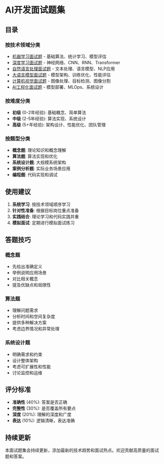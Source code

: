 # AI开发面试题集

## 目录

### 按技术领域分类
- [机器学习面试题](./machine-learning/) - 基础算法、统计学习、模型评估
- [深度学习面试题](./deep-learning/) - 神经网络、CNN、RNN、Transformer
- [自然语言处理面试题](./nlp/) - 文本处理、语言模型、NLP应用
- [大语言模型面试题](./large-language-models/) - 模型架构、训练优化、性能评估
- [计算机视觉面试题](./computer-vision/) - 图像处理、目标检测、图像分割
- [AI工程化面试题](./ai-engineering/) - 模型部署、MLOps、系统设计

### 按难度分类
- **初级** (0-2年经验): 基础概念、简单算法
- **中级** (2-5年经验): 算法实现、系统设计
- **高级** (5+年经验): 架构设计、性能优化、团队管理

### 按题型分类
- **概念题**: 理论知识和概念理解
- **算法题**: 算法实现和优化
- **系统设计题**: 大规模系统架构
- **案例分析题**: 实际业务场景应用
- **编程题**: 代码实现和调试

## 使用建议

1. **系统学习**: 按技术领域顺序学习
2. **针对性准备**: 根据目标岗位重点准备
3. **实践结合**: 理论学习和代码实践并重
4. **模拟面试**: 定期进行模拟面试练习

## 答题技巧

### 概念题
- 先给出准确定义
- 举例说明应用场景
- 对比相关概念
- 提及优缺点和局限性

### 算法题
- 理解问题需求
- 分析时间和空间复杂度
- 提供多种解决方案
- 考虑边界情况和异常处理

### 系统设计题
- 明确需求和约束
- 设计整体架构
- 考虑可扩展性和性能
- 讨论监控和运维

## 评分标准

- **准确性** (40%): 答案是否正确
- **完整性** (30%): 是否覆盖所有要点
- **深度** (20%): 理解的深度和广度
- **表达** (10%): 逻辑清晰，表达准确

## 持续更新

本面试题集会持续更新，添加最新的技术趋势和面试热点。欢迎贡献高质量的面试题和答案。
